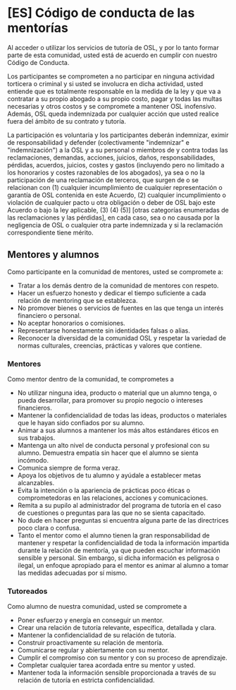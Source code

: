 # [ES] Código de conducta de las mentorías

Al acceder o utilizar los servicios de tutoría de OSL, y por lo tanto formar parte de esta comunidad, usted está de acuerdo en cumplir con nuestro Código de Conducta.

Los participantes se comprometen a no participar en ninguna actividad torticera o criminal y si usted se involucra en dicha actividad, usted entiende que es totalmente responsable en la medida de la ley y que va a contratar a su propio abogado a su propio costo, pagar y todas las multas necesarias y otros costos y se compromete a mantener OSL inofensivo. Además, OSL queda indemnizada por cualquier acción que usted realice fuera del ámbito de su contrato y tutoría.

La participación es voluntaria y los participantes deberán indemnizar, eximir de responsabilidad y defender (colectivamente "indemnizar" e "indemnización") a la OSL y a su personal o miembros de y contra todas las reclamaciones, demandas, acciones, juicios, daños, responsabilidades, pérdidas, acuerdos, juicios, costes y gastos (incluyendo pero no limitado a los honorarios y costes razonables de los abogados), ya sea o no la participación de una reclamación de terceros, que surgen de o se relacionan con (1) cualquier incumplimiento de cualquier representación o garantía de OSL contenida en este Acuerdo, (2) cualquier incumplimiento o violación de cualquier pacto u otra obligación o deber de OSL bajo este Acuerdo o bajo la ley aplicable, (3) (4) (5)] [otras categorías enumeradas de las reclamaciones y las pérdidas], en cada caso, sea o no causada por la negligencia de OSL o cualquier otra parte indemnizada y si la reclamación correspondiente tiene mérito.

## Mentores y alumnos

Como participante en la comunidad de mentores, usted se compromete a:

  * Tratar a los demás dentro de la comunidad de mentores con respeto.
  * Hacer un esfuerzo honesto y dedicar el tiempo suficiente a cada relación de mentoring que se establezca.
  * No promover bienes o servicios de fuentes en las que tenga un interés financiero o personal.
  * No aceptar honorarios o comisiones.
  * Representarse honestamente sin identidades falsas o alias.
  * Reconocer la diversidad de la comunidad OSL y respetar la variedad de normas culturales, creencias, prácticas y valores que contiene.

### Mentores

Como mentor dentro de la comunidad, te comprometes a

  * No utilizar ninguna idea, producto o material que un alumno tenga, o pueda desarrollar, para promover su propio negocio o intereses financieros.
  * Mantener la confidencialidad de todas las ideas, productos o materiales que le hayan sido confiados por su alumno.
  * Animar a sus alumnos a mantener los más altos estándares éticos en sus trabajos.
  * Mantenga un alto nivel de conducta personal y profesional con su alumno. Demuestra empatía sin hacer que el alumno se sienta incómodo.
  * Comunica siempre de forma veraz.
  * Apoya los objetivos de tu alumno y ayúdale a establecer metas alcanzables.
  * Evita la intención o la apariencia de prácticas poco éticas o comprometedoras en las relaciones, acciones y comunicaciones.
  * Remita a su pupilo al administrador del programa de tutoría en el caso de cuestiones o preguntas para las que no se sienta capacitado.
  * No dude en hacer preguntas si encuentra alguna parte de las directrices poco clara o confusa.
  * Tanto el mentor como el alumno tienen la gran responsabilidad de mantener y respetar la confidencialidad de toda la información impartida durante la relación de mentoría, ya que pueden escuchar información sensible y personal. Sin embargo, si dicha información es peligrosa o ilegal, un enfoque apropiado para el mentor es animar al alumno a tomar las medidas adecuadas por sí mismo.

### Tutoreados

Como alumno de nuestra comunidad, usted se compromete a

  * Poner esfuerzo y energía en conseguir un mentor.
  * Crear una relación de tutoría relevante, específica, detallada y clara.
  * Mantener la confidencialidad de su relación de tutoría.
  * Construir proactivamente su relación de mentoría.
  * Comunicarse regular y abiertamente con su mentor.
  * Cumplir el compromiso con su mentor y con su proceso de aprendizaje.
  * Completar cualquier tarea acordada entre su mentor y usted.
  * Mantener toda la información sensible proporcionada a través de su relación de tutoría en estricta confidencialidad.
